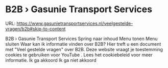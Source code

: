 # B2B › Gasunie Transport Services

URL: https://www.gasunietransportservices.nl/veelgestelde-vragen/b2b#skip-to-content

B2B › Gasunie Transport Services
Spring naar inhoud
Menu tonen
Menu sluiten
Waar kan ik informatie vinden over B2B?
Hier
treft u een document met "Veel gestelde vragen" over B2B.
Deze website vraagt je toestemming cookies te gebruiken voor
YouTube
. Lees het
cookiebeleid
voor meer informatie.
Ik ga akkoord
Ik ga niet akkoord